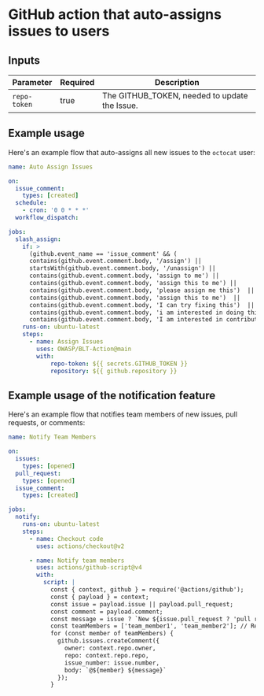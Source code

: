 # GitHub action that auto-assigns issues to users

## Inputs

| Parameter    | Required | Description                                                                |
| ------------ | -------- | -------------------------------------------------------------------------- |
| `repo-token` | true     | The GITHUB_TOKEN, needed to update the Issue.                              |


## Example usage

Here's an example flow that auto-assigns all new issues to the `octocat` user:

```yml
name: Auto Assign Issues

on:
  issue_comment:
    types: [created]
  schedule:
    - cron: '0 0 * * *'
  workflow_dispatch:

jobs:
  slash_assign:
    if: >
      (github.event_name == 'issue_comment' && (
      contains(github.event.comment.body, '/assign') || 
      startsWith(github.event.comment.body, '/unassign') || 
      contains(github.event.comment.body, 'assign to me') || 
      contains(github.event.comment.body, 'assign this to me') || 
      contains(github.event.comment.body, 'please assign me this')  || 
      contains(github.event.comment.body, 'assign this to me')  || 
      contains(github.event.comment.body, 'I can try fixing this')  || 
      contains(github.event.comment.body, 'i am interested in doing this')  || 
      contains(github.event.comment.body, 'I am interested in contributing'))) || github.event_name == 'schedule' || github.event_name == 'workflow_dispatch'
    runs-on: ubuntu-latest
    steps:
      - name: Assign Issues
        uses: OWASP/BLT-Action@main
        with:
            repo-token: ${{ secrets.GITHUB_TOKEN }}
            repository: ${{ github.repository }}

```

## Example usage of the notification feature

Here's an example flow that notifies team members of new issues, pull requests, or comments:

```yml
name: Notify Team Members

on:
  issues:
    types: [opened]
  pull_request:
    types: [opened]
  issue_comment:
    types: [created]

jobs:
  notify:
    runs-on: ubuntu-latest
    steps:
      - name: Checkout code
        uses: actions/checkout@v2

      - name: Notify team members
        uses: actions/github-script@v4
        with:
          script: |
            const { context, github } = require('@actions/github');
            const { payload } = context;
            const issue = payload.issue || payload.pull_request;
            const comment = payload.comment;
            const message = issue ? `New ${issue.pull_request ? 'pull request' : 'issue'}: ${issue.title}` : `New comment on ${comment.issue_url}: ${comment.body}`;
            const teamMembers = ['team_member1', 'team_member2']; // Replace with actual team member usernames
            for (const member of teamMembers) {
              github.issues.createComment({
                owner: context.repo.owner,
                repo: context.repo.repo,
                issue_number: issue.number,
                body: `@${member} ${message}`
              });
            }
```

